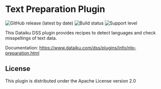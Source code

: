 # Text Preparation Plugin
![GitHub release (latest by date)](https://img.shields.io/github/v/release/dataiku/dss-plugin-nlp-preparation) ![Build status](https://img.shields.io/badge/build-passing-brightgreen) ![Support level](https://img.shields.io/badge/support-Tier%202-yellowgreen)

This Dataiku DSS plugin provides recipes to detect languages and check misspellings of text data.

Documentation: https://www.dataiku.com/dss/plugins/info/nlp-preparation.html

## License

This plugin is distributed under the Apache License version 2.0
